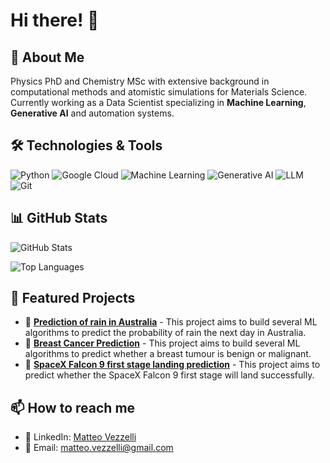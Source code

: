 # Hi there! 👋

## 🚀 About Me
Physics PhD and Chemistry MSc with extensive background in computational methods and atomistic simulations for Materials Science. Currently working as a Data Scientist specializing in **Machine Learning**, **Generative AI** and automation systems.

## 🛠️ Technologies & Tools
![Python](https://img.shields.io/badge/-Python-3776AB?style=flat-square&logo=python&logoColor=white)
![Google Cloud](https://img.shields.io/badge/-Google%20Cloud-4285F4?style=flat-square&logo=google-cloud&logoColor=white)
![Machine Learning](https://img.shields.io/badge/-Machine%20Learning-FF6F00?style=flat-square&logo=tensorflow&logoColor=white)
![Generative AI](https://img.shields.io/badge/-Generative%20AI-9C27B0?style=flat-square&logo=artificial-intelligence&logoColor=white)
![LLM](https://img.shields.io/badge/-Large%20Language%20Models-000000?style=flat-square&logo=openai&logoColor=white)
![Git](https://img.shields.io/badge/-Git-F05032?style=flat-square&logo=git&logoColor=white)

## 📊 GitHub Stats
![GitHub Stats](https://github-readme-stats.vercel.app/api?username=mtvz42&show_icons=true&theme=radical)

![Top Languages](https://github-readme-stats.vercel.app/api/top-langs/?username=mtvz42&layout=compact&theme=radical)

## 🎯 Featured Projects
- 🔗 **[Prediction of rain in Australia](https://github.com/mtvz42/Prediction-of-rain-in-Australia-with-ML)** - This project aims to build several ML algorithms to predict the probability of rain the next day in Australia.
- 🔗 **[Breast Cancer Prediction](https://github.com/mtvz42/Breast-Cancer-Prediction)** - This project aims to build several ML algorithms to predict whether a breast tumour is benign or malignant.
- 🔗 **[SpaceX Falcon 9 first stage landing prediction](https://github.com/mtvz42/SpaceX-Falcon9-landing-prediction)** - This project aims to predict whether the SpaceX Falcon 9 first stage will land successfully.

## 📫 How to reach me
- 💼 LinkedIn: [Matteo Vezzelli](https://www.linkedin.com/in/matteovezzelli/)
- 📧 Email: matteo.vezzelli@gmail.com
